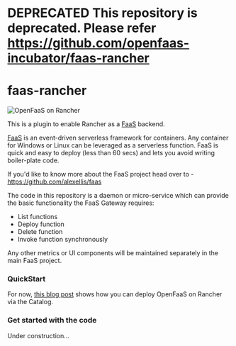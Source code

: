 # **DEPRECATED** This repository is deprecated. Please refer https://github.com/openfaas-incubator/faas-rancher


faas-rancher
===========

![OpenFaaS on Rancher](https://pbs.twimg.com/media/DI-IU-1UIAACfYe.png)

This is a plugin to enable Rancher as a [FaaS](https://github.com/alexellis/faas) backend.

[FaaS](https://github.com/alexellis/faas) is an event-driven serverless framework for containers. Any container for Windows or Linux can be leveraged as a serverless function. FaaS is quick and easy to deploy (less than 60 secs) and lets you avoid writing boiler-plate code.

If you'd like to know more about the FaaS project head over to - https://github.com/alexellis/faas

The code in this repository is a daemon or micro-service which can provide the basic functionality the FaaS Gateway requires:

* List functions
* Deploy function
* Delete function
* Invoke function synchronously

Any other metrics or UI components will be maintained separately in the main FaaS project.

### QuickStart

For now, [this blog post](https://medium.com/cloud-academy-inc/openfaas-on-rancher-684650cc078e) shows how you can deploy OpenFaaS on Rancher via the Catalog.

### Get started with the code

Under construction...
